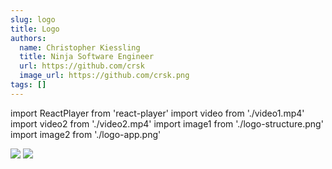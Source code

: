 ```yaml
---
slug: logo
title: Logo
authors:
  name: Christopher Kiessling
  title: Ninja Software Engineer
  url: https://github.com/crsk
  image_url: https://github.com/crsk.png
tags: []
---
```


import ReactPlayer from 'react-player'
import video from './video1.mp4'
import video2 from './video2.mp4'
import image1 from './logo-structure.png'
import image2 from './logo-app.png'

<ReactPlayer playing loop muted url={video} />
<img src={image1}/>
<img src={image2}/>
<ReactPlayer controls url={video2} />
